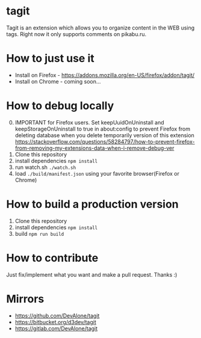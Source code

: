 # tagit

Tagit is an extension which allows you to organize content in the WEB using tags. Right now it only supports comments on pikabu.ru.

# How to just use it

- Install on Firefox - https://addons.mozilla.org/en-US/firefox/addon/tagit/
- Install on Chrome -  coming soon...

# How to debug locally

0. IMPORTANT for Firefox users. Set keepUuidOnUninstall and keepStorageOnUninstall to true in about:config to prevent Firefox from deleting database when you delete temporarily version of this extension https://stackoverflow.com/questions/58284797/how-to-prevent-firefox-from-removing-my-extensions-data-when-i-remove-debug-ver
1. Clone this repository
2. install dependencies 
`npm install`
3. run watch.sh
`./watch.sh`
4. load `./build/manifest.json` using your favorite browser(Firefox or Chrome)

# How to build a production version

1. Clone this repository
2. install dependencies 
`npm install`
3. build
`npm run build`

# How to contribute

Just fix/implement what you want and make a pull request. Thanks :)

# Mirrors

- https://github.com/DevAlone/tagit
- https://bitbucket.org/d3dev/tagit
- https://gitlab.com/DevAlone/tagit

